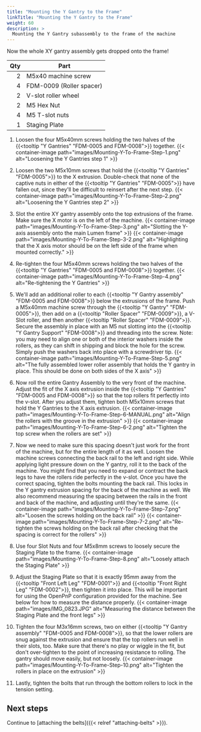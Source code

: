 ```yaml
---
title: "Mounting the Y Gantry to the Frame"
linkTitle: "Mounting the Y Gantry to the Frame"
weight: 60
description: >
  Mounting the Y Gantry subassembly to the frame of the machine
---
```


Now the whole XY gantry assembly gets dropped onto the frame!

| Qty | Part                     |
|----:|--------------------------|
|   2 | M5x40 machine screw      |
|   4 | FDM-0009 (Roller spacer) |
|   2 | V-slot roller wheel      |
|   2 | M5 Hex Nut               |
|   4 | M5 T-slot nuts           |
|   1 | Staging Plate            |

1. Loosen the four M5x40mm screws holding the two halves of the {{<tooltip "Y Gantries" "FDM-0005 and FDM-0008">}} together.
    {{< container-image path="images/Mounting-Y-To-Frame-Step-1.png" alt="Loosening the Y Gantries step 1" >}}

2. Loosen the two M5x10mm screws that hold the {{<tooltip "Y Gantries" "FDM-0005">}} to the X extrusion. Double-check that none of the captive nuts in either of the {{<tooltip "Y Gantries" "FDM-0005">}} have fallen out, since they'll be difficult to reinsert after the next step.
  {{< container-image path="images/Mounting-Y-To-Frame-Step-2.png" alt="Loosening the Y Gantries step 2" >}}

3. Slot the entire XY gantry assembly onto the top extrusions of the frame. Make sure the X motor is on the left of the machine.
  {{< container-image path="images/Mounting-Y-To-Frame-Step-3.png" alt="Slotting the Y-axis assembly onto the main Lumen frame" >}}
  {{< container-image path="images/Mounting-Y-To-Frame-Step-3-2.png" alt="Highlighting that the X axis motor should be on the left side of the frame when mounted correctly." >}}

4. Re-tighten the four M5x40mm screws holding the two halves of the {{<tooltip "Y Gantries" "FDM-0005 and FDM-0008">}} together.
  {{< container-image path="images/Mounting-Y-To-Frame-Step-4.png" alt="Re-tightening the Y Gantries" >}}

5. We'll add an additional roller to each {{<tooltip "Y Gantry assembly" "FDM-0005 and FDM-0008">}} below the extrusions of the frame. Push a M5x40mm machine screw through the {{<tooltip "Y Gantry" "FDM-0005">}}, then add on a {{<tooltip "Roller Spacer" "FDM-0009">}}, a V-Slot roller, and then another {{<tooltip "Roller Spacer" "FDM-0009">}}. Secure the assembly in place with an M5 nut slotting into the {{<tooltip "Y Gantry Support" "FDM-0008">}} and threading into the screw. Note: you may need to align one or both of the interior washers inside the rollers, as they can shift in shipping and block the hole for the screw. Simply push the washers back into place with a screwdriver tip.
  {{< container-image path="images/Mounting-Y-To-Frame-Step-5.png" alt="The fully assembled lower roller assembly that holds the Y gantry in place. This should be done on both sides of the X axis" >}}

6. Now roll the entire Gantry Assembly to the very front of the machine. Adjust the fit of the X axis extrusion inside the {{<tooltip "Y Gantries" "FDM-0005 and FDM-0008">}} so that the top rollers fit perfectly into the v-slot. After you adjust them, tighten both M5x10mm screws that hold the Y Gantries to the X axis extrusion.
  {{< container-image path="images/Mounting-Y-To-Frame-Step-6-MANUAL.png" alt="Align the rollers with the groove in the extrusion" >}}
  {{< container-image path="images/Mounting-Y-To-Frame-Step-6-2.png" alt="Tighten the top screw when the rollers are set" >}}

7. Now we need to make sure this spacing doesn't just work for the front of the machine, but for the entire length of it as well. Loosen the machine screws connecting the back rail to the left and right side. While applying light pressure down on the Y gantry, roll it to the back of the machine. You might find that you need to expand or contract the back legs to have the rollers ride perfectly in the v-slot. Once you have the correct spacing, tighten the bolts mounting the back rail. This locks in the Y gantry extrusion spacing for the back of the machine as well. We also recommend measuring the spacing between the rails in the front and back of the machine, and adjusting until they're the same.
  {{< container-image path="images/Mounting-Y-To-Frame-Step-7.png" alt="Loosen the screws holding on the back rail" >}}
  {{< container-image path="images/Mounting-Y-To-Frame-Step-7-2.png" alt="Re-tighten the screws holding on the back rail after checking that the spacing is correct for the rollers" >}}

8. Use four Slot Nuts and four M5x8mm screws to loosely secure the Staging Plate to the frame.
  {{< container-image path="images/Mounting-Y-To-Frame-Step-8.png" alt="Loosely attach the Staging Plate" >}}

9. Adjust the Staging Plate so that it is exactly 95mm away from the {{<tooltip "Front Left Leg" "FDM-0001">}} and {{<tooltip "Front Right Leg" "FDM-0002">}}, then tighten it into place. This will be important for using the OpenPnP configuration provided for the machine. See below for how to measure the distance properly.
  {{< container-image path="images/IMG_0823.JPG" alt="Measuring the distance between the Staging Plate and the front legs" >}}

10. Tighten the four M3x16mm screws, two on either {{<tooltip "Y Gantry assembly" "FDM-0005 and FDM-0008">}}, so that the lower rollers are snug against the extrusion and ensure that the top rollers run well in their slots, too. Make sure that there's no play or wiggle in the fit, but don't over-tighten to the point of increasing resistance to rolling. The gantry should move easily, but not loosely.
  {{< container-image path="images/Mounting-Y-To-Frame-Step-10.png" alt="Tighten the rollers in place on the extrusion" >}}

11. Lastly, tighten the bolts that run through the bottom rollers to lock in the tension setting.

## Next steps

Continue to [attaching the belts]({{< relref "attaching-belts" >}}).
